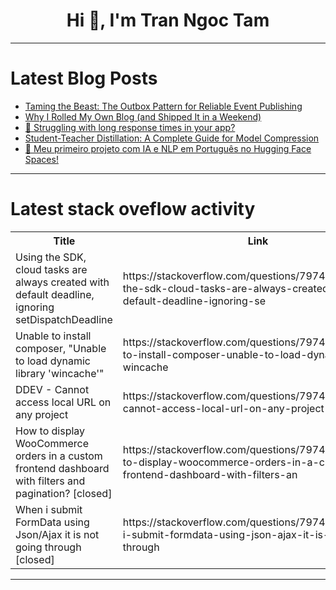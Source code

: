 <h1 align="center">Hi 👋, I'm Tran Ngoc Tam</h1>

---

# Latest Blog Posts 
<!-- BLOG-POST-LIST:START -->
- [Taming the Beast: The Outbox Pattern for Reliable Event Publishing](https://dev.to/alex_aslam/taming-the-beast-the-outbox-pattern-for-reliable-event-publishing-299g)
- [Why I Rolled My Own Blog &lpar;and Shipped It in a Weekend&rpar;](https://dev.to/coder_b/why-i-rolled-my-own-blog-and-shipped-it-in-a-weekend-1g29)
- [🚀 Struggling with long response times in your app?](https://dev.to/olcayhan/struggling-with-long-response-times-in-your-app-4i08)
- [Student-Teacher Distillation: A Complete Guide for Model Compression](https://dev.to/angu10/student-teacher-distillation-a-complete-guide-for-model-compression-37ed)
- [🚀 Meu primeiro projeto com IA e NLP em Português no Hugging Face Spaces!](https://dev.to/gpsxpc/meu-primeiro-projeto-com-ia-e-nlp-em-portugues-no-hugging-face-spaces-4i1g)
<!-- BLOG-POST-LIST:END -->

---

# Latest stack oveflow activity
<table>
  <tr><th>Title</th><th>Link</th></tr>
  <!-- STACKOVERFLOW:START --><tr><td>Using the SDK, cloud tasks are always created with default deadline, ignoring setDispatchDeadline</td><td>https://stackoverflow.com/questions/79746978/using-the-sdk-cloud-tasks-are-always-created-with-default-deadline-ignoring-se</td></tr><tr><td>Unable to install composer, &quot;Unable to load dynamic library &#39;wincache&#39;&quot;</td><td>https://stackoverflow.com/questions/79746953/unable-to-install-composer-unable-to-load-dynamic-library-wincache</td></tr><tr><td>DDEV - Cannot access local URL on any project</td><td>https://stackoverflow.com/questions/79746868/ddev-cannot-access-local-url-on-any-project</td></tr><tr><td>How to display WooCommerce orders in a custom frontend dashboard with filters and pagination? [closed]</td><td>https://stackoverflow.com/questions/79746611/how-to-display-woocommerce-orders-in-a-custom-frontend-dashboard-with-filters-an</td></tr><tr><td>When i submit FormData using Json/Ajax it is not going through [closed]</td><td>https://stackoverflow.com/questions/79746516/when-i-submit-formdata-using-json-ajax-it-is-not-going-through</td></tr><!-- STACKOVERFLOW:END -->
</table>

---


